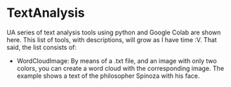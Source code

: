 # TextAnalysis

UA series of text analysis tools using python and Google Colab are shown here. This list of tools, with descriptions, will grow as I have time :V. That said, the list consists of:
- WordCloudImage: By means of a .txt file, and an image with only two colors, you can create a word cloud with the corresponding image. The example shows a text of the philosopher Spinoza with his face. 
